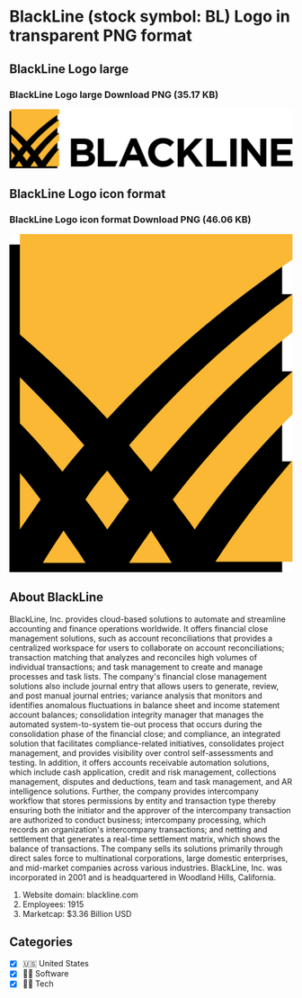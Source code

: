 # BlackLine (stock symbol: BL) Logo in transparent PNG format

## BlackLine Logo large

### BlackLine Logo large Download PNG (35.17 KB)

![BlackLine Logo large Download PNG (35.17 KB)](/img/orig/BL_BIG-604f7cda.png)

## BlackLine Logo icon format

### BlackLine Logo icon format Download PNG (46.06 KB)

![BlackLine Logo icon format Download PNG (46.06 KB)](/img/orig/BL-e3a14d02.png)

## About BlackLine

BlackLine, Inc. provides cloud-based solutions to automate and streamline accounting and finance operations worldwide. It offers financial close management solutions, such as account reconciliations that provides a centralized workspace for users to collaborate on account reconciliations; transaction matching that analyzes and reconciles high volumes of individual transactions; and task management to create and manage processes and task lists. The company's financial close management solutions also include journal entry that allows users to generate, review, and post manual journal entries; variance analysis that monitors and identifies anomalous fluctuations in balance sheet and income statement account balances; consolidation integrity manager that manages the automated system-to-system tie-out process that occurs during the consolidation phase of the financial close; and compliance, an integrated solution that facilitates compliance-related initiatives, consolidates project management, and provides visibility over control self-assessments and testing. In addition, it offers accounts receivable automation solutions, which include cash application, credit and risk management, collections management, disputes and deductions, team and task management, and AR intelligence solutions. Further, the company provides intercompany workflow that stores permissions by entity and transaction type thereby ensuring both the initiator and the approver of the intercompany transaction are authorized to conduct business; intercompany processing, which records an organization's intercompany transactions; and netting and settlement that generates a real-time settlement matrix, which shows the balance of transactions. The company sells its solutions primarily through direct sales force to multinational corporations, large domestic enterprises, and mid-market companies across various industries. BlackLine, Inc. was incorporated in 2001 and is headquartered in Woodland Hills, California.

1. Website domain: blackline.com
2. Employees: 1915
3. Marketcap: $3.36 Billion USD


## Categories
- [x] 🇺🇸 United States
- [x] 👨‍💻 Software
- [x] 👩‍💻 Tech
